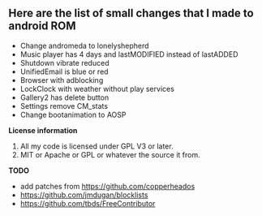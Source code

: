 ## Here are the list of small changes that I made to android ROM

* Change andromeda to lonelyshepherd 
* Music player has 4 days and lastMODIFIED instead of lastADDED
* Shutdown vibrate reduced
* UnifiedEmail is blue or red
* Browser with adblocking
* LockClock with weather without play services
* Gallery2 has delete button
* Settings remove CM_stats
* Change bootanimation to AOSP

**License information**

1. All my code is licensed under GPL V3 or later.
2. MIT or Apache or GPL or whatever the source it from.

**TODO**

* add patches from https://github.com/copperheados
* https://github.com/jmdugan/blocklists
* https://github.com/tbds/FreeContributor
